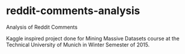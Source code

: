 # reddit-comments-analysis
Analysis of Reddit Comments

Kaggle inspired project done for Mining Massive Datasets course at the Technical University of Munich in Winter Semester of 2015. 
